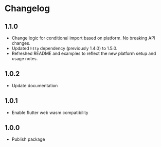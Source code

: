 # Changelog

## 1.1.0
- Change logic for conditional import based on platform. No breaking API changes.
- Updated `http` dependency (previously 1.4.0) to 1.5.0.
- Refreshed README and examples to reflect the new platform setup and usage notes.

## 1.0.2
- Update documentation

## 1.0.1
- Enable flutter web wasm compatibility

## 1.0.0
- Publish package
